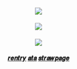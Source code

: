 
<h4 align="center">
  
![](https://files.catbox.moe/83taku.png)
</h4> 
<h4 align="center">

  ![](https://komarev.com/ghpvc/?username=Iovefool&color=grey&style=flat-square&label=˚ʚ♡ɞ˚)
</h4>
</p>

<h4 align="center">
  

![](https://files.catbox.moe/u4pdti.png)


<h4 align="center">
  
[𝒓𝒆𝒏𝒕𝒓𝒚](https://rentry.co/slipstream) [𝒂𝒕𝒂](https://calamity.atabook.org/) [𝒔𝒕𝒓𝒂𝒘𝒑𝒂𝒈𝒆](https://sun2theshrine.straw.page/)




